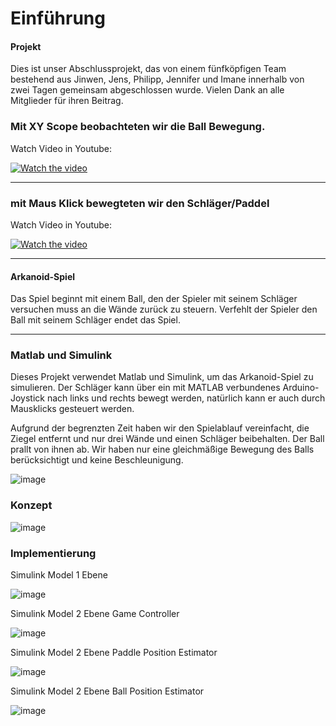 # Einführung

#### Projekt
Dies ist unser Abschlussprojekt, das von einem fünfköpfigen Team bestehend aus Jinwen, Jens, Philipp, Jennifer und Imane innerhalb von zwei Tagen gemeinsam abgeschlossen wurde. 
Vielen Dank an alle Mitglieder für ihren Beitrag.

### Mit XY Scope beobachteten wir die Ball Bewegung.

Watch Video in Youtube:

[![Watch the video](https://img.youtube.com/vi/Lrq-Vq5RBMw/hqdefault.jpg)](https://www.youtube.com/embed/Lrq-Vq5RBMw)

---

### mit Maus Klick bewegteten wir den Schläger/Paddel

Watch Video in Youtube:

[![Watch the video](https://img.youtube.com/vi/pDXLpO47FgA/hqdefault.jpg)](https://www.youtube.com/embed/pDXLpO47FgA)

---

#### Arkanoid-Spiel
Das Spiel beginnt mit einem Ball, den der 
Spieler mit seinem Schläger versuchen muss 
an die Wände zurück zu steuern. 
Verfehlt der Spieler den Ball mit seinem 
Schläger endet das Spiel.

---

### Matlab und Simulink

Dieses Projekt verwendet Matlab und Simulink, um das Arkanoid-Spiel zu simulieren. Der Schläger kann über ein mit MATLAB verbundenes Arduino-Joystick nach links und rechts bewegt werden, 
natürlich kann er auch durch Mausklicks gesteuert werden.

Aufgrund der begrenzten Zeit haben wir den Spielablauf vereinfacht, die Ziegel entfernt und nur drei Wände und einen Schläger beibehalten. Der Ball prallt von ihnen ab. 
Wir haben nur eine gleichmäßige Bewegung des Balls berücksichtigt und keine Beschleunigung.

![image](https://github.com/user-attachments/assets/977f22df-aa51-4536-8bc3-edeb78cdfa71)

### Konzept

![image](https://github.com/user-attachments/assets/df85be45-3c1c-4704-9043-7899f5fcd9cc)


### Implementierung
Simulink Model 1 Ebene

![image](https://github.com/user-attachments/assets/c10a9c72-c255-492c-a1f4-a3bd28d0a80a)

Simulink Model 2 Ebene Game Controller

![image](https://github.com/user-attachments/assets/0da2d341-7c8e-45c7-bd69-463c5e5960f6)

Simulink Model 2 Ebene Paddle Position Estimator

![image](https://github.com/user-attachments/assets/5daf7f80-29aa-4e3b-b92e-bf668ff3e356)

Simulink Model 2 Ebene Ball Position Estimator

![image](https://github.com/user-attachments/assets/4de2714c-36c9-4258-916a-b7f8fe62c8fc)






